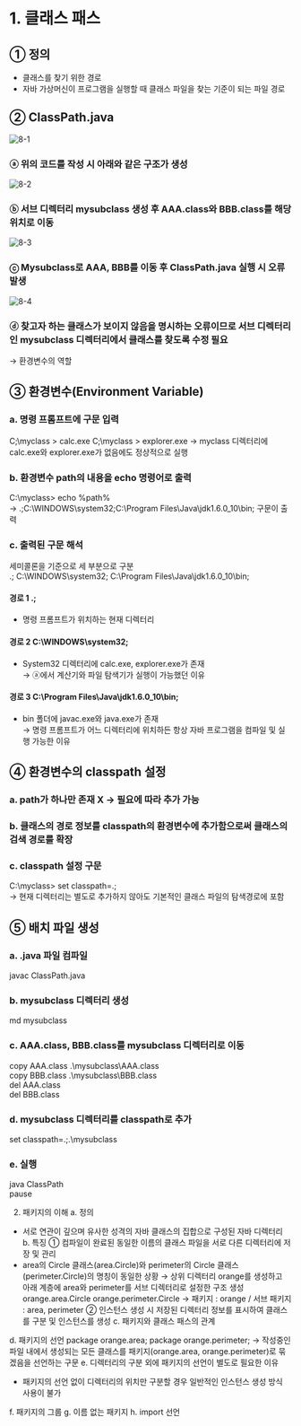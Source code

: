# 1. 클래스 패스  
## ① 정의  
- 클래스를 찾기 위한 경로  
- 자바 가상머신이 프로그램을 실행할 때 클래스 파일을 찾는 기준이 되는 파일 경로  
## ② ClassPath.java  
![8-1](https://user-images.githubusercontent.com/48504392/67634122-54851b80-f8fb-11e9-972e-e0488aa007c1.png)  
### ⓐ 위의 코드를 작성 시 아래와 같은 구조가 생성  
![8-2](https://user-images.githubusercontent.com/48504392/67634149-9746f380-f8fb-11e9-8329-54f43eef2010.png)  
### ⓑ 서브 디렉터리 mysubclass 생성 후 AAA.class와 BBB.class를 해당 위치로 이동 
![8-3](https://user-images.githubusercontent.com/48504392/67634161-c3627480-f8fb-11e9-90ef-842ad8e1e918.png)  
### ⓒ Mysubclass로 AAA, BBB를 이동 후 ClassPath.java 실행 시 오류 발생  
![8-4](https://user-images.githubusercontent.com/48504392/67634170-d2492700-f8fb-11e9-98d3-d32a2dc542a0.png)  
### ⓓ 찾고자 하는 클래스가 보이지 않음을 명시하는 오류이므로 서브 디렉터리인 mysubclass 디렉터리에서 클래스를 찾도록 수정 필요  
→ 환경변수의 역할
## ③ 환경변수(Environment Variable)  
### a. 명령 프롬프트에 구문 입력  
C;\myclass > calc.exe
C;\myclass > explorer.exe 
→ myclass 디렉터리에 calc.exe와 explorer.exe가 없음에도 정상적으로 실행
### b. 환경변수 path의 내용을 echo 명령어로 출력  
C:\myclass> echo %path%  
→ .;C:\WINDOWS\system32;C:\Program Files\Java\jdk1.6.0_10\bin; 구문이 출력  
### c. 출력된 구문 해석  
세미콜론을 기준으로 세 부분으로 구분  
.; C:\WINDOWS\system32; C:\Program Files\Java\jdk1.6.0_10\bin;  
#### 경로 1 .;
- 명령 프롬프트가 위치하는 현재 디렉터리  
#### 경로 2 C:\WINDOWS\system32;  
- System32 디렉터리에 calc.exe, explorer.exe가 존재  
→ ⓐ에서 계산기와 파일 탐색기가 실행이 가능했던 이유  
#### 경로 3 C:\Program Files\Java\jdk1.6.0_10\bin;  
- bin 폴더에 javac.exe와 java.exe가 존재  
→ 명령 프롬프트가 어느 디렉터리에 위치하든 항상 자바 프로그램을 컴파일 및 실행 가능한 이유  
## ④ 환경변수의 classpath 설정  
### a. path가 하나만 존재 X → 필요에 따라 추가 가능  
### b. 클래스의 경로 정보를 classpath의 환경변수에 추가함으로써 클래스의 검색 경로를 확장  
### c. classpath 설정 구문  
C:\myclass> set classpath=.;  
→ 현재 디렉터리는 별도로 추가하지 않아도 기본적인 클래스 파일의 탐색경로에 포함  
## ⑤ 배치 파일 생성  
### a. .java 파일 컴파일  
javac ClassPath.java  
### b. mysubclass 디렉터리 생성  
md mysubclass  
### c. AAA.class, BBB.class를 mysubclass 디렉터리로 이동  
copy AAA.class .\mysubclass\AAA.class  
copy BBB.class .\mysubclass\BBB.class  
del AAA.class  
del BBB.class  
### d. mysubclass 디렉터리를 classpath로 추가  
set classpath=.;.\mysubclass  
### e. 실행  
java ClassPath  
pause  

2. 패키지의 이해
a. 정의
- 서로 연관이 깊으며 유사한 성격의 자바 클래스의 집합으로 구성된 자바 디렉터리
b. 특징
① 컴파일이 완료된 동일한 이름의 클래스 파일을 서로 다른 디렉터리에 저장 및 관리
- area의 Circle 클래스(area.Circle)와 perimeter의 Circle 클래스(perimeter.Circle)의 명칭이 동일한 상황
→ 상위 디렉터리 orange를 생성하고 아래 계층에 area와 perimeter를 서브 디렉터리로 설정한 구조 생성
orange.area.Circle 
orange.perimeter.Circle
→ 패키지 : orange / 서브 패키지 : area, perimeter
② 인스턴스 생성 시 저장된 디렉터리 정보를 표시하여 클래스를 구분 및 인스턴스를 생성
c. 패키지와 클래스 패스의 관계

d. 패키지의 선언
package orange.area;
package orange.perimeter;
→ 작성중인 파일 내에서 생성되는 모든 클래스를 패키지(orange.area, orange.perimeter)로 묶겠음을 선언하는 구문
e. 디렉터리의 구분 외에 패키지의 선언이 별도로 필요한 이유
- 패키지의 선언 없이 디렉터리의 위치만 구분할 경우 일반적인 인스턴스 생성 방식 사용이 불가

f. 패키지의 그룹
g. 이름 없는 패키지
h. import 선언
